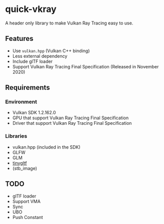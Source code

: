 # quick-vkray

A header only library to make Vulkan Ray Tracing easy to use.

## Features

-   Use `vulkan.hpp` (Vulkan C++ binding)
-   Less external dependency
-   Include glTF loader
-   Support Vulkan Ray Tracing Final Specification (Released in November 2020)

## Requirements

### Environment

-   Vulkan SDK 1.2.162.0
-   GPU that support Vulkan Ray Tracing Final Specification
-   Driver that support Vulkan Ray Tracing Final Specification

### Libraries

-   vulkan.hpp (included in the SDK)
-   GLFW
-   GLM
-   [tinygltf](https://github.com/syoyo/tinygltf)
-   (stb_image)

## TODO

-   glTF loader
-   Support VMA
-   Sync
-   UBO
-   Push Constant
